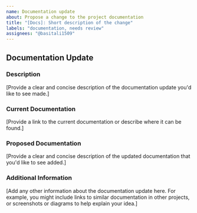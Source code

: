 ```yaml
---
name: Documentation update
about: Propose a change to the project documentation
title: "[Docs]: Short description of the change"
labels: "documentation, needs review"
assignees: "@basitali1509"
---
```


## Documentation Update

### Description

[Provide a clear and concise description of the documentation update you'd like to see made.]

### Current Documentation

[Provide a link to the current documentation or describe where it can be found.]

### Proposed Documentation

[Provide a clear and concise description of the updated documentation that you'd like to see added.]

### Additional Information

[Add any other information about the documentation update here. For example, you might include links to similar documentation in other projects, or screenshots or diagrams to help explain your idea.]
